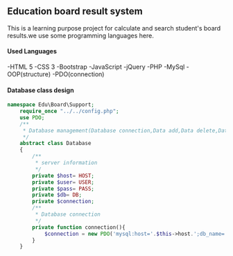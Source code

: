 ## Education board result system

This is a learning purpose project for calculate and search student's board results.we use some programming languages here.

#### Used Languages

-HTML 5
-CSS 3
-Bootstrap
-JavaScript
-jQuery
-PHP
-MySql
-OOP(structure)
-PDO(connection)

#### Database class design

````php
namespace Edu\Board\Support;
	require_once "../../config.php"; 
	use PDO;
	/**
	 * Database management(Database connection,Data add,Data delete,Data show,Data edit)
	 */
	abstract class Database 
	{
		/**
		 * server information
		 */		
		private $host= HOST;
		private $user= USER;
		private $pass= PASS;
		private $db= DB;
		private $connection;
		/**
		 * Database connection
		 */
		private function connection(){
			$connection = new PDO('mysql:host='.$this->host.';db_name='.$this->db,$this->user,$this->pass);
		}
	}
````